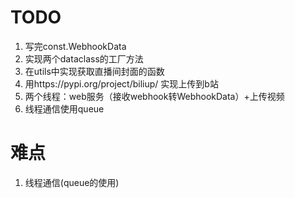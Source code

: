# TODO

1. 写完const.WebhookData
2. 实现两个dataclass的工厂方法
3. 在utils中实现获取直播间封面的函数
4. 用https://pypi.org/project/biliup/ 实现上传到b站
5. 两个线程：web服务（接收webhook转WebhookData）+上传视频
6. 线程通信使用queue

# 难点
1. 线程通信(queue的使用)